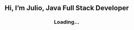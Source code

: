 
<h2 align="center">Hi, I’m Julio, Java Full Stack Developer</h2>
  
<h3 align="center">Loading...</h3>
